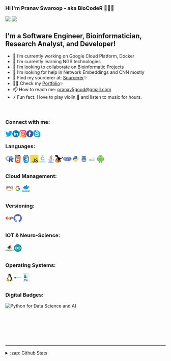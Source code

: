 ### Hi I'm Pranav Swaroop - aka BioCodeR 👋👨‍💻

[<img src="https://img.shields.io/badge/twitter-%231DA1F2.svg?&style=for-the-badge&logo=twitter&logoColor=white">](https://twitter.com/im_pranavgundla)
[<img src="https://img.shields.io/badge/linkedin-%230077B5.svg?&style=for-the-badge&logo=linkedin&logoColor=white">](https://www.linkedin.com/in/pranav-swaroop-gundla-531bb2179/)
<br/>

## I'm a Software Engineer, Bioinformatician, Research Analyst, and Developer!

- 🔭 I’m currently working on Google Cloud Platform, Docker
- 🌱 I’m currently learning NGS technologies
- 👯 I’m looking to collaborate on Bioinformatic Projects
- 🤔 I’m looking for help in Network Embeddings and CNN mostly
- 💬 Find my sourcerer at: [Sourcerer](https://sourcerer.io/pranavswaroopgundla)✨
- :man_technologist: Check my [Portfolio](https://biocoderr.github.io/)✨
- 📫 How to reach me: pranav5goud@gmail.com 
- ⚡ Fun fact: I love to play violin 🎻 and listen to music for hours.
<br/>

### Connect with me:
[<img align="left" alt="BioCodeR | Twitter" width="22px" src="https://github.com/BioCoderR/BioCoderR.github.io/blob/master/assets/icons/twitter.svg" />](https://twitter.com/im_pranavgundla)
[<img align="left" alt="BioCodeR | LinkedIn" width="22px" src="https://github.com/BioCoderR/BioCoderR.github.io/blob/master/assets/icons/linkedin.svg" />](https://www.linkedin.com/in/pranav-swaroop-gundla-531bb2179/)
[<img align="left" alt="BioCodeR | Instagram" width="22px" src="https://github.com/BioCoderR/BioCoderR.github.io/blob/master/assets/icons/instagram.svg" />](https://www.instagram.com/pranav_swaroop_g/)
[<img align="left" alt="BioCodeR | Facebook" width="22px" src="https://github.com/BioCoderR/BioCoderR.github.io/blob/master/assets/icons/facebook.svg" />](https://www.facebook.com/pranav.goud.526/)
[<img align="left" alt="BioCodeR | Skype" width="22px" src="https://github.com/BioCoderR/BioCoderR.github.io/blob/master/assets/icons/skype.svg" />](https://join.skype.com/invite/UJ4tDtkVKWk1)
<br />
### Languages:

<img align="left" alt="R" width="26px" src="https://raw.githubusercontent.com/github/explore/80688e429a7d4ef2fca1e82350fe8e3517d3494d/topics/r/r.png" />
<img align="left" alt="HTML5" width="26px" src="https://raw.githubusercontent.com/github/explore/80688e429a7d4ef2fca1e82350fe8e3517d3494d/topics/html/html.png" />
<img align="left" alt="CSS3" width="26px" src="https://raw.githubusercontent.com/github/explore/80688e429a7d4ef2fca1e82350fe8e3517d3494d/topics/css/css.png" />
<img align="left" alt="JavaScript" width="26px" src="https://raw.githubusercontent.com/github/explore/80688e429a7d4ef2fca1e82350fe8e3517d3494d/topics/javascript/javascript.png" />
<img align="left" alt="c" width="26px" src="https://raw.githubusercontent.com/github/explore/80688e429a7d4ef2fca1e82350fe8e3517d3494d/topics/c/c.png" />
<img align="left" alt="java" width="26px" src="https://github.com/BioCoderR/BioCoderR.github.io/blob/master/assets/icons/java.svg" />
<img align="left" alt="perl" width="26px" src="https://raw.githubusercontent.com/github/explore/80688e429a7d4ef2fca1e82350fe8e3517d3494d/topics/perl/perl.png" />
<img align="left" alt="php" width="26px" src="https://github.com/BioCoderR/BioCoderR.github.io/blob/master/assets/icons/php.svg" />
<img align="left" alt="python" width="26px" src="https://raw.githubusercontent.com/github/explore/80688e429a7d4ef2fca1e82350fe8e3517d3494d/topics/python/python.png" />
<img align="left" alt="SQL" width="26px" src="https://raw.githubusercontent.com/github/explore/80688e429a7d4ef2fca1e82350fe8e3517d3494d/topics/sql/sql.png" />
<img align="left" alt="MySQL" width="26px" src="https://raw.githubusercontent.com/github/explore/80688e429a7d4ef2fca1e82350fe8e3517d3494d/topics/mysql/mysql.png" />
<img align="left" alt="android" width="26px" src="https://raw.githubusercontent.com/github/explore/80688e429a7d4ef2fca1e82350fe8e3517d3494d/topics/android/android.png" />
<br/>
<br/>

### Cloud Management:

<img align="left" alt="aws" width="26px" src="https://raw.githubusercontent.com/github/explore/fbceb94436312b6dacde68d122a5b9c7d11f9524/topics/aws/aws.png" />
<img align="left" alt="gcp" width="26px" src="https://raw.githubusercontent.com/github/explore/80688e429a7d4ef2fca1e82350fe8e3517d3494d/topics/google/google.png" />
<img align="left" alt="Docker" width="26px" src="https://raw.githubusercontent.com/github/explore/80688e429a7d4ef2fca1e82350fe8e3517d3494d/topics/docker/docker.png" />
<br/>
<br/>

### Versioning:

<img align="left" alt="Git" width="26px" src="https://raw.githubusercontent.com/github/explore/80688e429a7d4ef2fca1e82350fe8e3517d3494d/topics/git/git.png" />
<img align="left" alt="GitHub" width="26px" src="https://github.com/BioCoderR/BioCoderR.github.io/blob/master/assets/icons/github.svg" />
<br/>
<br/>

### IOT & Neuro-Science:

<img align="left" alt="matlab" width="26px" src="https://raw.githubusercontent.com/github/explore/80688e429a7d4ef2fca1e82350fe8e3517d3494d/topics/matlab/matlab.png" />
<img align="left" alt="arduino" width="26px" src="https://raw.githubusercontent.com/github/explore/80688e429a7d4ef2fca1e82350fe8e3517d3494d/topics/arduino/arduino.png" />
<br/>
<br/>

### Operating Systems:

<img align="left" alt="Linux" width="26px" src="https://raw.githubusercontent.com/github/explore/80688e429a7d4ef2fca1e82350fe8e3517d3494d/topics/linux/linux.png" />
<img align="left" alt="Windows" width="26px" src="https://raw.githubusercontent.com/github/explore/80688e429a7d4ef2fca1e82350fe8e3517d3494d/topics/windows/windows.png" />
<img align="left" alt="Macos" width="26px" src="https://raw.githubusercontent.com/github/explore/80688e429a7d4ef2fca1e82350fe8e3517d3494d/topics/macos/macos.png" />
<br/>
<br/>

### Digital Badges:

<img align="left" alt="Python for Data Science and AI" src="https://github.com/BioCoderR/BioCoderR/blob/master/python-for-data-science-and-ai.png"/>
<br/>
<br/>
<br/>
<br/>
<br/>
<br/>
<br/>

---
<details>
  <summary>:zap: Github Stats</summary>


  <img align="left" alt="pranavswaroopgundla's Github Stats" src="https://github-readme-stats-pranavnew.vercel.app/api?username=BioCoderR&hide=prs,issues&show_icons=true&hide_border=true" />
<img align="left" alt="pranavswaroopgundla's Github Stats" src="https://github-readme-stats-pranavnew.vercel.app/api/top-langs/?username=BioCoderR&hide=css,java&theme=tokyonight" />
</details>

